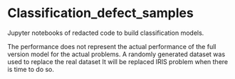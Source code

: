 # Classification_defect_samples
Jupyter notebooks of redacted code to build classification models.

The performance does not represent the actual performance of the full version model for the actual problems.
A randomly generated dataset was used to replace the real dataset
It will be replaced IRIS problem when there is time to do so.

